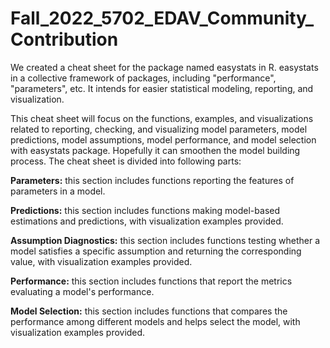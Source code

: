 # Fall_2022_5702_EDAV_Community_Contribution

We created a cheat sheet for the package named easystats in R. easystats in a collective framework of packages, including "performance", "parameters", etc. It intends for easier statistical modeling, reporting, and visualization. 

This cheat sheet will focus on the functions, examples, and visualizations related to reporting, checking, and visualizing model parameters, model predictions, model assumptions, model performance, and model selection with easystats package. Hopefully it can smoothen the model building process. The cheat sheet is divided into following parts:

**Parameters:** this section includes functions reporting the features of parameters in a model. 

**Predictions:** this section includes functions making model-based estimations and predictions, with visualization examples provided.

**Assumption Diagnostics:** this section includes functions testing whether a model satisfies a specific assumption and returning the corresponding value, with visualization examples provided.

**Performance:** this section includes functions that report the metrics evaluating a model's performance.

**Model Selection:** this section includes functions that compares the performance among different models and helps select the model, with visualization examples provided. 
